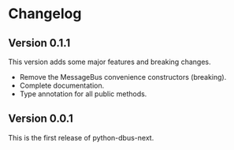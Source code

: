 # Changelog

## Version 0.1.1

This version adds some major features and breaking changes.

* Remove the MessageBus convenience constructors (breaking).
* Complete documentation.
* Type annotation for all public methods.

## Version 0.0.1

This is the first release of python-dbus-next.
